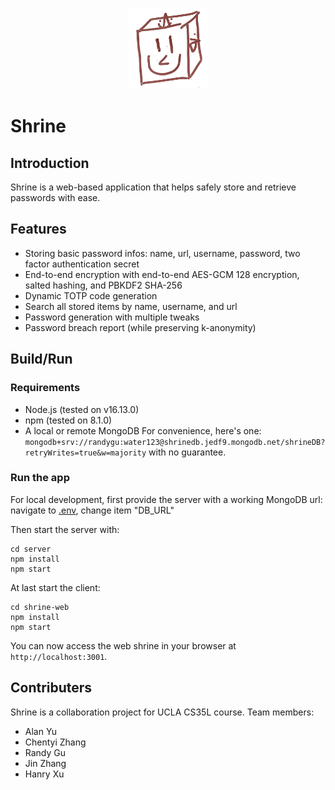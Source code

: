 <p align="center">
    <img src="./shrine-web/src/Assets/logo.png"  width="130" height="130" >
    <h1 align="left">Shrine</h1>
</p>

## Introduction

Shrine is a web-based application that helps safely store and retrieve passwords with ease.

## Features

- Storing basic password infos: name, url, username, password, two factor authentication secret
- End-to-end encryption with end-to-end AES-GCM 128 encryption, salted hashing, and PBKDF2 SHA-256
- Dynamic TOTP code generation
- Search all stored items by name, username, and url
- Password generation with multiple tweaks
- Password breach report (while preserving k-anonymity)

## Build/Run
### Requirements

- Node.js (tested on v16.13.0)
- npm (tested on 8.1.0)
- A local or remote MongoDB
	For convenience, here's one: `mongodb+srv://randygu:water123@shrinedb.jedf9.mongodb.net/shrineDB?retryWrites=true&w=majority` with no guarantee.

### Run the app

For local development, first provide the server with a working MongoDB url:
navigate to [.env](./server/.env), change item "DB_URL"

Then start the server with:

```shell
cd server
npm install
npm start
```

At last start the client:
```shell
cd shrine-web
npm install
npm start
```

You can now access the web shrine in your browser at `http://localhost:3001`.

## Contributers

Shrine is a collaboration project for UCLA CS35L course. Team members:
- Alan Yu
- Chentyi Zhang
- Randy Gu
- Jin Zhang
- Hanry Xu
